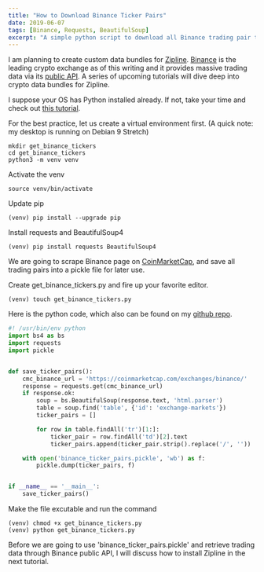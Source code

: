 ```yaml
---
title: "How to Download Binance Ticker Pairs"
date: 2019-06-07
tags: [Binance, Requests, BeautifulSoup]
excerpt: "A simple python script to download all Binance trading pair tickers"
---
```

I am planning to create custom data bundles for [Zipline](http://www.zipline.io/). [Binance](https://www.binance.com/) is the leading crypto exchange as of this writing and it provides massive trading data via its [public API](https://github.com/binance-exchange/binance-official-api-docs). A series of upcoming tutorials will dive deep into crypto data bundles for Zipline.

I suppose your OS has Python installed already. If not, take your time and check out [this tutorial](https://www.beginnersbook.in/how-to-install-python-windows-linux-mac/).

For the best practice, let us create a virtual environment first. (A quick note: my desktop is running on Debian 9 Stretch)

```
mkdir get_binance_tickers
cd get_binance_tickers
python3 -m venv venv
```
Activate the venv

```
source venv/bin/activate
```
Update pip
```
(venv) pip install --upgrade pip
```
Install requests and BeautifulSoup4
```
(venv) pip install requests BeautifulSoup4
```

We are going to scrape Binance page on [CoinMarketCap](https://coinmarketcap.com), and save all trading pairs into a pickle file for later use.

Create get_binance_tickers.py and fire up your favorite editor.
```
(venv) touch get_binance_tickers.py
```

Here is the python code, which also can be found on my [github repo](https://github.com/0xboz/get_binance_tickers).
```python
#! /usr/bin/env python
import bs4 as bs
import requests
import pickle


def save_ticker_pairs():
    cmc_binance_url = 'https://coinmarketcap.com/exchanges/binance/'
    response = requests.get(cmc_binance_url)
    if response.ok:
        soup = bs.BeautifulSoup(response.text, 'html.parser')
        table = soup.find('table', {'id': 'exchange-markets'})
        ticker_pairs = []

        for row in table.findAll('tr')[1:]:
            ticker_pair = row.findAll('td')[2].text
            ticker_pairs.append(ticker_pair.strip().replace('/', ''))

    with open('binance_ticker_pairs.pickle', 'wb') as f:
        pickle.dump(ticker_pairs, f)


if __name__ == '__main__':
    save_ticker_pairs()

```

Make the file excutable and run the command
```
(venv) chmod +x get_binance_tickers.py
(venv) python get_binance_tickers.py
```

Before we are going to use 'binance_ticker_pairs.pickle' and retrieve trading data through Binance public API, I will discuss how to install Zipline in the next tutorial.